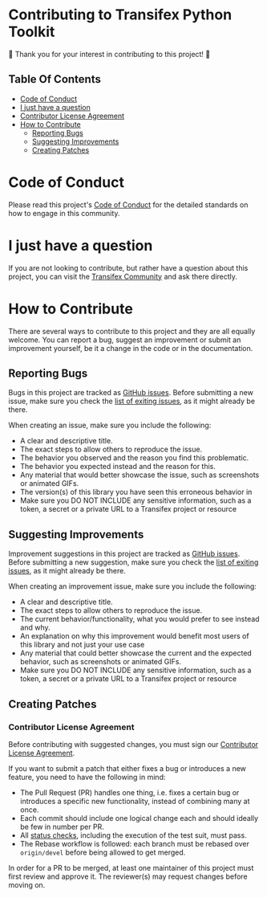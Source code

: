 # Contributing to Transifex Python Toolkit

:tada: Thank you for your interest in contributing to this project! :tada:

## Table Of Contents

* [Code of Conduct](#code-of-conduct)
* [I just have a question](#i-just-have-a-question)
* [Contributor License Agreement](#contributor-license-agreement)
* [How to Contribute](#how-to-contribute)
  * [Reporting Bugs](#reporting-bugs)
  * [Suggesting Improvements](#suggesting-improvements)
  * [Creating Patches](#creating-patches)

# Code of Conduct

Please read this project's [Code of Conduct](/CODE_OF_CONDUCT.md) for the detailed standards on how to engage in this community.

# I just have a question

If you are not looking to contribute, but rather have a question about this project, you can visit the [Transifex Community](https://community.transifex.com/c/transifex-native) and ask there directly.

# How to Contribute

There are several ways to contribute to this project and they are all equally welcome. You can report a bug, suggest an improvement or submit an improvement yourself, be it a change in the code or in the documentation.

## Reporting Bugs

Bugs in this project are tracked as [GitHub issues](https://guides.github.com/features/issues/). Before submitting a new issue, make sure you check the [list of exiting issues](https://github.com/transifex/transifex-python/issues), as it might already be there.

When creating an issue, make sure you include the following:
* A clear and descriptive title.
* The exact steps to allow others to reproduce the issue.
* The behavior you observed and the reason you find this problematic.
* The behavior you expected instead and the reason for this.
* Any material that would better showcase the issue, such as screenshots or animated GIFs.
* The version(s) of this library you have seen this erroneous behavior in
* Make sure you DO NOT INCLUDE any sensitive information, such as a token, a secret or a private URL to a Transifex project or resource

## Suggesting Improvements

Improvement suggestions in this project are tracked as [GitHub issues](https://guides.github.com/features/issues/). Before submitting a new suggestion, make sure you check the [list of exiting issues](https://github.com/transifex/transifex-python/issues), as it might already be there.

When creating an improvement issue, make sure you include the following:
* A clear and descriptive title.
* The exact steps to allow others to reproduce the issue.
* The current behavior/functionality, what you would prefer to see instead and why.
* An explanation on why this improvement would benefit most users of this library and not just your use case
* Any material that could better showcase the current and the expected behavior, such as screenshots or animated GIFs.
* Make sure you DO NOT INCLUDE any sensitive information, such as a token, a secret or a private URL to a Transifex project or resource

## Creating Patches

### Contributor License Agreement

Before contributing with suggested changes, you must sign our [Contributor License Agreement](https://docs.transifex.com/legal/contributing).

If you want to submit a patch that either fixes a bug or introduces a new feature, you need to have the following in mind:
* The Pull Request (PR) handles one thing, i.e. fixes a certain bug or introduces a specific new functionality, instead of combining many at once.
* Each commit should include one logical change each and should ideally be few in number per PR.
* All [status checks](https://help.github.com/articles/about-status-checks), including the execution of the test suit, must pass.
* The Rebase workflow is followed: each branch must be rebased over `origin/devel` before being allowed to get merged.

In order for a PR to be merged, at least one maintainer of this project must first review and approve it. The reviewer(s) may request changes before moving on.
